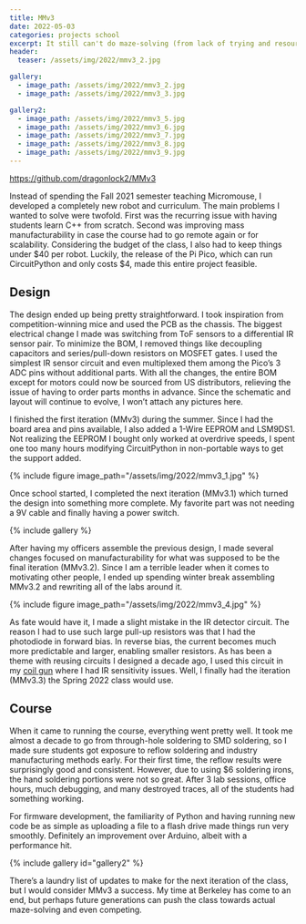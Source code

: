 ```yaml
---
title: MMv3
date: 2022-05-03
categories: projects school
excerpt: It still can't do maze-solving (from lack of trying and resources), but it's much smaller, easier to assemble, and runs Python.
header:
  teaser: /assets/img/2022/mmv3_2.jpg

gallery:
  - image_path: /assets/img/2022/mmv3_2.jpg
  - image_path: /assets/img/2022/mmv3_3.jpg

gallery2:
  - image_path: /assets/img/2022/mmv3_5.jpg
  - image_path: /assets/img/2022/mmv3_6.jpg
  - image_path: /assets/img/2022/mmv3_7.jpg
  - image_path: /assets/img/2022/mmv3_8.jpg
  - image_path: /assets/img/2022/mmv3_9.jpg
---
```


<https://github.com/dragonlock2/MMv3>

Instead of spending the Fall 2021 semester teaching Micromouse, I developed a completely new robot and curriculum. The main problems I wanted to solve were twofold. First was the recurring issue with having students learn C++ from scratch. Second was improving mass manufacturability in case the course had to go remote again or for scalability. Considering the budget of the class, I also had to keep things under $40 per robot. Luckily, the release of the Pi Pico, which can run CircuitPython and only costs $4, made this entire project feasible.

## Design

The design ended up being pretty straightforward. I took inspiration from competition-winning mice and used the PCB as the chassis. The biggest electrical change I made was switching from ToF sensors to a differential IR sensor pair. To minimize the BOM, I removed things like decoupling capacitors and series/pull-down resistors on MOSFET gates. I used the simplest IR sensor circuit and even multiplexed them among the Pico’s 3 ADC pins without additional parts. With all the changes, the entire BOM except for motors could now be sourced from US distributors, relieving the issue of having to order parts months in advance. Since the schematic and layout will continue to evolve, I won’t attach any pictures here.

I finished the first iteration (MMv3) during the summer. Since I had the board area and pins available, I also added a 1-Wire EEPROM and LSM9DS1. Not realizing the EEPROM I bought only worked at overdrive speeds, I spent one too many hours modifying CircuitPython in non-portable ways to get the support added.

{% include figure image_path="/assets/img/2022/mmv3_1.jpg" %}

Once school started, I completed the next iteration (MMv3.1) which turned the design into something more complete. My favorite part was not needing a 9V cable and finally having a power switch.

{% include gallery %}

After having my officers assemble the previous design, I made several changes focused on manufacturability for what was supposed to be the final iteration (MMv3.2). Since I am a terrible leader when it comes to motivating other people, I ended up spending winter break assembling MMv3.2 and rewriting all of the labs around it.

{% include figure image_path="/assets/img/2022/mmv3_4.jpg" %}

As fate would have it, I made a slight mistake in the IR detector circuit. The reason I had to use such large pull-up resistors was that I had the photodiode in forward bias. In reverse bias, the current becomes much more predictable and larger, enabling smaller resistors. As has been a theme with reusing circuits I designed a decade ago, I used this circuit in my [coil gun](https://matthewtran.dev/2014/04/coil-gun-v2/) where I had IR sensitivity issues. Well, I finally had the iteration (MMv3.3) the Spring 2022 class would use.

## Course

When it came to running the course, everything went pretty well. It took me almost a decade to go from through-hole soldering to SMD soldering, so I made sure students got exposure to reflow soldering and industry manufacturing methods early. For their first time, the reflow results were surprisingly good and consistent. However, due to using $6 soldering irons, the hand soldering portions were not so great. After 3 lab sessions, office hours, much debugging, and many destroyed traces, all of the students had something working.

For firmware development, the familiarity of Python and having running new code be as simple as uploading a file to a flash drive made things run very smoothly. Definitely an improvement over Arduino, albeit with a performance hit.

{% include gallery id="gallery2" %}

There’s a laundry list of updates to make for the next iteration of the class, but I would consider MMv3 a success. My time at Berkeley has come to an end, but perhaps future generations can push the class towards actual maze-solving and even competing.
